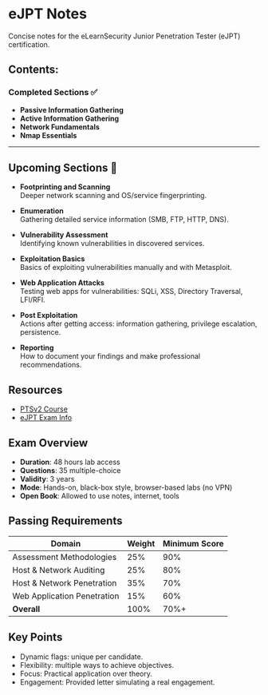 # eJPT Notes

Concise notes for the eLearnSecurity Junior Penetration Tester (eJPT) certification.

## Contents:
### Completed Sections ✅

- **Passive Information Gathering**  
- **Active Information Gathering**  
- **Network Fundamentals**  
- **Nmap Essentials**

---

## Upcoming Sections 🚀

- **Footprinting and Scanning**  
  Deeper network scanning and OS/service fingerprinting.

- **Enumeration**  
  Gathering detailed service information (SMB, FTP, HTTP, DNS).

- **Vulnerability Assessment**  
  Identifying known vulnerabilities in discovered services.

- **Exploitation Basics**  
  Basics of exploiting vulnerabilities manually and with Metasploit.

- **Web Application Attacks**  
  Testing web apps for vulnerabilities: SQLi, XSS, Directory Traversal, LFI/RFI.

- **Post Exploitation**  
  Actions after getting access: information gathering, privilege escalation, persistence.

- **Reporting**  
  How to document your findings and make professional recommendations.


## Resources
- [PTSv2 Course](https://my.ine.com/learning-paths)
- [eJPT Exam Info](https://security.ine.com/certifications/ejpt-certification/)

## Exam Overview
- **Duration**: 48 hours lab access
- **Questions**: 35 multiple-choice
- **Validity**: 3 years
- **Mode**: Hands-on, black-box style, browser-based labs (no VPN)
- **Open Book**: Allowed to use notes, internet, tools

## Passing Requirements
| Domain                         | Weight | Minimum Score |
|---------------------------------|--------|---------------|
| Assessment Methodologies       | 25%    | 90%           |
| Host & Network Auditing        | 25%    | 80%           |
| Host & Network Penetration     | 35%    | 70%           |
| Web Application Penetration    | 15%    | 60%           |
| **Overall**                    | 100%   | 70%+          |

## Key Points
- Dynamic flags: unique per candidate.
- Flexibility: multiple ways to achieve objectives.
- Focus: Practical application over theory.
- Engagement: Provided letter simulating a real engagement.
